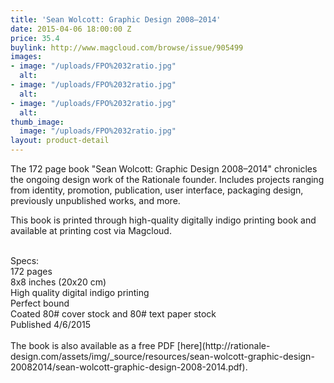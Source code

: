 ```yaml
---
title: 'Sean Wolcott: Graphic Design 2008–2014'
date: 2015-04-06 18:00:00 Z
price: 35.4
buylink: http://www.magcloud.com/browse/issue/905499
images:
- image: "/uploads/FPO%2032ratio.jpg"
  alt: 
- image: "/uploads/FPO%2032ratio.jpg"
  alt: 
- image: "/uploads/FPO%2032ratio.jpg"
  alt: 
thumb_image:
  image: "/uploads/FPO%2032ratio.jpg"
layout: product-detail
---
```


The 172 page book "Sean Wolcott: Graphic Design 2008–2014" chronicles the ongoing design work of the Rationale founder. Includes projects ranging from identity, promotion, publication, user interface, packaging design, previously unpublished works, and more.

This book is printed through high-quality digitally indigo printing book and available at printing cost via Magcloud.

<br>
Specs:<br>
172 pages <br>
8x8 inches (20x20 cm)<br>
High quality digital indigo printing<br>
Perfect bound<br>
Coated 80# cover stock and 80# text paper stock<br>
Published 4/6/2015<br>

<br>
The book is also available as a free PDF [here](http://rationale-design.com/assets/img/_source/resources/sean-wolcott-graphic-design-20082014/sean-wolcott-graphic-design-2008-2014.pdf).

